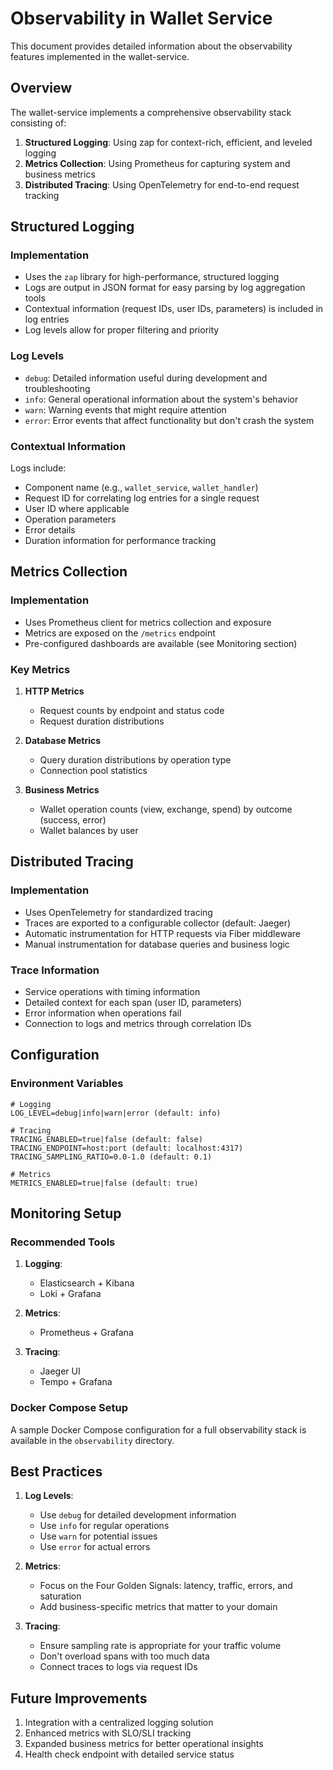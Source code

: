 # Observability in Wallet Service

This document provides detailed information about the observability features implemented in the wallet-service.

## Overview

The wallet-service implements a comprehensive observability stack consisting of:

1. **Structured Logging**: Using zap for context-rich, efficient, and leveled logging
2. **Metrics Collection**: Using Prometheus for capturing system and business metrics
3. **Distributed Tracing**: Using OpenTelemetry for end-to-end request tracking

## Structured Logging

### Implementation

- Uses the `zap` library for high-performance, structured logging
- Logs are output in JSON format for easy parsing by log aggregation tools
- Contextual information (request IDs, user IDs, parameters) is included in log entries
- Log levels allow for proper filtering and priority

### Log Levels

- `debug`: Detailed information useful during development and troubleshooting
- `info`: General operational information about the system's behavior
- `warn`: Warning events that might require attention
- `error`: Error events that affect functionality but don't crash the system

### Contextual Information

Logs include:
- Component name (e.g., `wallet_service`, `wallet_handler`)
- Request ID for correlating log entries for a single request
- User ID where applicable
- Operation parameters
- Error details
- Duration information for performance tracking

## Metrics Collection

### Implementation

- Uses Prometheus client for metrics collection and exposure
- Metrics are exposed on the `/metrics` endpoint
- Pre-configured dashboards are available (see Monitoring section)

### Key Metrics

1. **HTTP Metrics**
   - Request counts by endpoint and status code
   - Request duration distributions

2. **Database Metrics**
   - Query duration distributions by operation type
   - Connection pool statistics

3. **Business Metrics**
   - Wallet operation counts (view, exchange, spend) by outcome (success, error)
   - Wallet balances by user

## Distributed Tracing

### Implementation

- Uses OpenTelemetry for standardized tracing
- Traces are exported to a configurable collector (default: Jaeger)
- Automatic instrumentation for HTTP requests via Fiber middleware
- Manual instrumentation for database queries and business logic

### Trace Information

- Service operations with timing information
- Detailed context for each span (user ID, parameters)
- Error information when operations fail
- Connection to logs and metrics through correlation IDs

## Configuration

### Environment Variables

```
# Logging
LOG_LEVEL=debug|info|warn|error (default: info)

# Tracing
TRACING_ENABLED=true|false (default: false)
TRACING_ENDPOINT=host:port (default: localhost:4317)
TRACING_SAMPLING_RATIO=0.0-1.0 (default: 0.1)

# Metrics
METRICS_ENABLED=true|false (default: true)
```

## Monitoring Setup

### Recommended Tools

1. **Logging**: 
   - Elasticsearch + Kibana
   - Loki + Grafana

2. **Metrics**:
   - Prometheus + Grafana
   
3. **Tracing**:
   - Jaeger UI
   - Tempo + Grafana

### Docker Compose Setup

A sample Docker Compose configuration for a full observability stack is available in the `observability` directory.

## Best Practices

1. **Log Levels**:
   - Use `debug` for detailed development information
   - Use `info` for regular operations
   - Use `warn` for potential issues
   - Use `error` for actual errors

2. **Metrics**:
   - Focus on the Four Golden Signals: latency, traffic, errors, and saturation
   - Add business-specific metrics that matter to your domain

3. **Tracing**:
   - Ensure sampling rate is appropriate for your traffic volume
   - Don't overload spans with too much data
   - Connect traces to logs via request IDs

## Future Improvements

1. Integration with a centralized logging solution
2. Enhanced metrics with SLO/SLI tracking
3. Expanded business metrics for better operational insights
4. Health check endpoint with detailed service status
